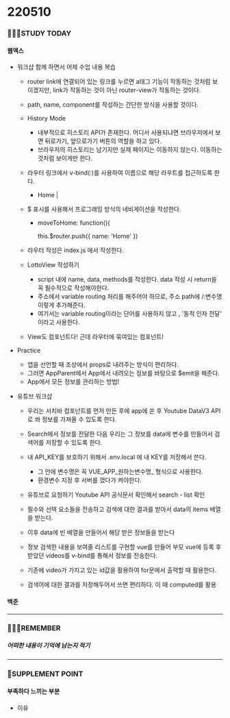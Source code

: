 # 220510

### 👨🏼‍🏫STUDY TODAY

#### 웹엑스

- 워크샵 함께 하면서 어제 수업 내용 복습
  
  - router link에 연결되어 있는 링크를 누르면 a태그 기능이 작동하는 것처럼 보이겠지만, link가 작동하는 것이 아닌 router-view가 작동하는 것이다.
  
  - path, name, component를 작성하는 간단한 방식을 사용할 것이다.
  
  - History Mode
  
    - 내부적으로 히스토리 API가 존재한다. 어디서 사용되냐면 브라우저에서 보면 뒤로가기, 앞으로가기 버튼의 역할을 하고 있다.
    - 브라우저의 히스토리는 남기지만 실제 페이지는 이동하지 않는다. 이동하는 것처럼 보이게만 한다.
  
  - 라우터 링크에서 v-bind(:)를 사용하여 이름으로 해당 라우트를 접근하도록 한다.
  
    -  <router-link :to="{ name: 'Home' }">Home</router-link> |
  
  - $ 표시를 사용해서 프로그래밍 방식의 네비게이션을 작성한다.
  
    -   moveToHome: function(){
  
         this.$router.push({ name: 'Home' })
  
  - 라우터 작성은 index.js 에서 작성한다.
  
  - LottoView 작성하기
  
    - script 내에 name, data, methods를 작성한다. data 작성 시 return을 꼭 필수적으로 작성해야한다.
    - 주소에서 variable routing 처리를 해주어야 하므로, 주소 path에 /:변수명 이렇게 추가해준다.
    - 여기서는 variable routing이라는 단어를 사용하지 않고 , '동적 인자 전달' 이라고 사용한다.
  
  - View도 컴포넌트다! 근데 라우터에 묶여있는 컴포넌트!
  
- Practice

  - 앱을 선언할 때 조상에서 props로 내려주는 방식이 편리하다.
  - 그러면 AppParent에서 App에서 내려오는 정보를 바탕으로 $emit을 해준다.
  - App에서 모든 정보를 관리하는 방법!

- 유튜브 워크샵

  - 우리는 서치바 컴포넌트를 먼저 만든 후에 app에 쏜 후 Youtube DataV3 API로 쏴 정보를 가져올 수 있도록 한다.
  - Search에서 정보를 전달한 다음 우리는 그 정보를 data에 변수를 만들어서 검색어를 저장할 수 있도록 한다.
  - 내 API_KEY를 보호하기 위해서 .env.local 에 내 KEY를 저장해서 쓴다.
    - 그 안에 변수명은 꼭 VUE_APP_원하는변수명_  형식으로 사용한다.
    - 환경변수 지정 후 서버를 껐다가 켜야한다.

  - 유튜브로 요청하기 Youtube API 공식문서 확인해서 search - list 확인
  - 필수와 선택 요소들을 전송하고 검색에 대한 결과를 받아서 data의 items 배열을 받는다.
  - 이후 data에 빈 배열을 만들어서 해당 받은 정보들을 받는다
  - 정보 검색한 내용을 보여줄 리스트를 구현할 vue를 만들어 부모 vue에 등록 후 받았던 videos를 v-bind를 통해서 정보를 전송한다.
  - 기존에 video가 가지고 있는 id값을 활용하여 for문에서 출력할 때 활용한다.
  - 검색어에 대한 결과를 저장해두어서 쓰면 편리하다. 이 때 computed를 활용




#### 백준



---

### 💆🏼‍♂️REMEMBER

##### 어떠한 내용이 기억에 남는지 적기

---

### 💫SUPPLEMENT POINT

#### 부족하다 느끼는 부분

- 이유
